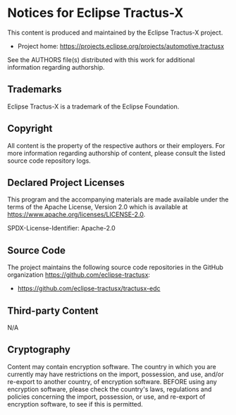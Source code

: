 # Notices for Eclipse Tractus-X

This content is produced and maintained by the Eclipse Tractus-X project.

* Project home: <https://projects.eclipse.org/projects/automotive.tractusx>

See the AUTHORS file(s) distributed with this work for additional information regarding authorship.

## Trademarks

Eclipse Tractus-X is a trademark of the Eclipse Foundation.

## Copyright

All content is the property of the respective authors or their employers. For
more information regarding authorship of content, please consult the listed
source code repository logs.

## Declared Project Licenses

This program and the accompanying materials are made available under the terms
of the Apache License, Version 2.0 which is available at
<https://www.apache.org/licenses/LICENSE-2.0>.

SPDX-License-Identifier: Apache-2.0

## Source Code

The project maintains the following source code repositories
in the GitHub organization <https://github.com/eclipse-tractusx>:

* <https://github.com/eclipse-tractusx/tractusx-edc>

## Third-party Content

N/A

## Cryptography

Content may contain encryption software. The country in which you are currently
may have restrictions on the import, possession, and use, and/or re-export to
another country, of encryption software. BEFORE using any encryption software,
please check the country's laws, regulations and policies concerning the import,
possession, or use, and re-export of encryption software, to see if this is
permitted.
